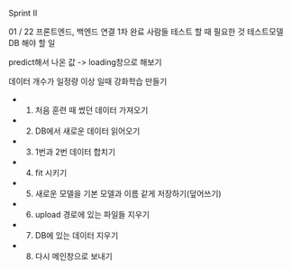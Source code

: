Sprint II

01 / 22
프론트엔드, 백엔드 연결 1차 완료
사람들 테스트 할 때 필요한 것
테스트모델
DB
해야 할 일

predict해서 나온 값 -> loading창으로 해보기

데이터 개수가 일정량 이상 일때 강화학습 만들기
  - 1. 처음 훈련 때 썼던 데이터 가져오기
  - 2. DB에서 새로운 데이터 읽어오기
  - 3. 1번과 2번 데이터 합치기
  - 4. fit 시키기
  - 5. 새로운 모델을 기본 모델과 이름 같게 저장하기(덮어쓰기)
  - 6. upload 경로에 있는 파일들 지우기
  - 7. DB에 있는 데이터 지우기
  - 8. 다시 메인창으로 보내기
